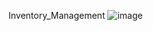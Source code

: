 Inventory_Management
![image](https://github.com/user-attachments/assets/d93b7701-b9cb-43d5-8877-05976d00149d)

